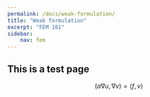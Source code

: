 ```yaml
---
permalink: /docs/weak-formulation/
title: "Weak formulation"
excerpt: "FEM 101"
sidebar:
    nav: fem
---
```


## This is a test page

$$
(a\nabla u, \nabla v) = \langle f, v\rangle
$$